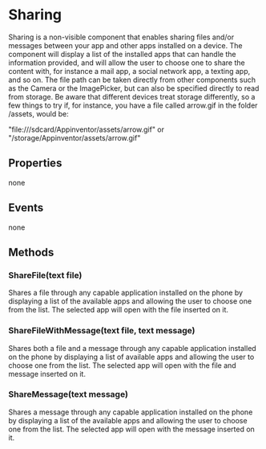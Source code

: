# Sharing

Sharing is a non-visible component that enables sharing files and/or messages between your app and other apps installed on a device. The component will display a list of the installed apps that can handle the information provided, and will allow the user to choose one to share the content with, for instance a mail app, a social network app, a texting app, and so on. The file path can be taken directly from other components such as the Camera or the ImagePicker, but can also be specified directly to read from storage. Be aware that different devices treat storage differently, so a few things to try if, for instance, you have a file called arrow.gif in the folder /assets, would be:

"file:///sdcard/Appinventor/assets/arrow.gif" or "/storage/Appinventor/assets/arrow.gif"

## Properties

none

## Events

none

## Methods

### ShareFile\(text file\)

Shares a file through any capable application installed on the phone by displaying a list of the available apps and allowing the user to choose one from the list. The selected app will open with the file inserted on it.

### ShareFileWithMessage\(text file, text message\)

Shares both a file and a message through any capable application installed on the phone by displaying a list of available apps and allowing the user to choose one from the list. The selected app will open with the file and message inserted on it.

### ShareMessage\(text message\)

Shares a message through any capable application installed on the phone by displaying a list of the available apps and allowing the user to choose one from the list. The selected app will open with the message inserted on it.

